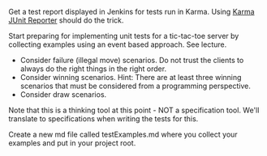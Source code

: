 
Get a test report displayed in Jenkins for tests run in Karma. 
Using [Karma JUnit Reporter](https://github.com/karma-runner/karma-junit-reporter) should do the trick.

Start preparing for implementing unit tests for a tic-tac-toe server by collecting examples
using an event based approach. See lecture.

- Consider failure (illegal move) scenarios. Do not trust the clients to always do the right things in the right order.
- Consider winning scenarios. Hint: There are at least three winning scenarios that must be considered from
a programming perspective.
- Consider draw scenarios.
 
Note that this is a thinking tool at this point - NOT a specification tool. We'll translate to specifications
when writing the tests for this.

Create a new md file called testExamples.md where you collect your examples and put in your project root.
